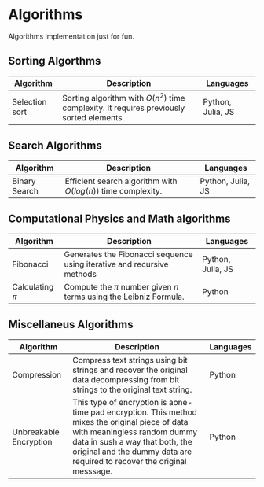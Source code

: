 # Algorithms
Algorithms implementation just for fun.

## Sorting Algorthms
| Algorithm  | Description | Languages  |
| ---------- | ----------- | ---------- |
| Selection sort | Sorting algorithm with $O(n^2)$ time complexity. It requires previously sorted elements. | Python, Julia, JS |

## Search Algorithms
| Algorithm  | Description | Languages  |
| ---------- | ----------- | ---------- |
| Binary Search | Efficient search algorithm with $O(log(n))$ time complexity. | Python, Julia, JS |
## Computational Physics and Math algorithms
| Algorithm  | Description | Languages  |
| ---------- | ----------- | ---------- |
| Fibonacci  | Generates the Fibonacci sequence using iterative and recursive methods | Python, Julia, JS |
| Calculating $\pi$ | Compute the $\pi$ number given $n$ terms using the Leibniz Formula. | Python |

## Miscellaneus Algorithms
| Algorithm  | Description | Languages  |
| ---------- | ----------- | ---------- |
| Compression  | Compress text strings using bit strings and recover the original data decompressing from bit strings to the original text string. | Python |
| Unbreakable Encryption  | This type of encryption is aone-time pad encryption. This method mixes the original piece of data with meaningless random dummy data in sush a way that both, the original and the dummy data are required to recover the original messsage. | Python |